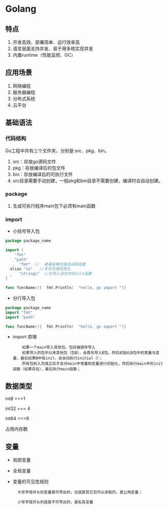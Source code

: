 # Golang



## 特点

1.  开发高效、部署简单、运行效率高
2.  语言层面支持并发、易于用多核实现并发
3.  内置runtime（性能监控、GC）

## 应用场景

1.  网络编程  
2.  服务器编程   
3.  分布式系统
4.  云平台




## 基础语法

### 代码结构

Go工程中共有三个文件夹，分别是:src、pkg、bin。

1.  src：存放go源码文件
2.  pkg：存放编译后的包文件
3.  bin：存放编译后的可执行文件
4.  src目录需要手动创建，一般pkg和bin目录不需要创建，编译时会自动创建。

### package
1.  生成可执行程序main包下必须有main函数

### import

* 小括号导入包

```go
package package_name

import (
    "fmt"  
    "path"
   .  "fmt"  //  直接省略包路径调用函数
  alias "io"   //复杂包路径简化
  _   "strings"  //仅导入该包中的init函数
)

func funcName(){  fmt.Println(  "hello, go import ")}

```

* 分行导入包
```go
package package_name
import "fmt"
import "path"

func funcName(){  fmt.Println(  "hello, go import ")}
```
* import 原理

       
          如果一个main导入其他包，包将被顺序导入
          如果导入的包中以来其他包（包B），会首先导入B包，然后初始化B包中的常量与变量，最后如果B中有init，会自动执行initial（）；
          所有包到入完成之后才会对main中常量和变量进行初始化，然后执行main中的init函数（如果存在），最后执行main函数；

## 数据类型


int8 ===1

int32 === 4

int64 ===8

占用内存数


## 变量

* 局部变量

* 全局变量

* 变量的可见性规则

        大写字母开头的变量是可导出的，也就是其它包可以读取的，是公用变量；

        小写字母开头的就是不可导出的，是私有变量